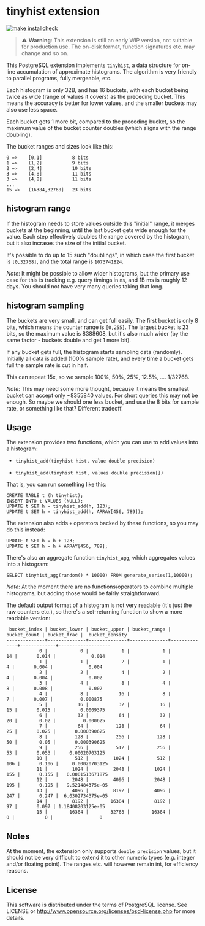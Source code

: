 # tinyhist extension

[![make installcheck](https://github.com/tvondra/tinyhist/actions/workflows/ci.yml/badge.svg)](https://github.com/tvondra/tinyhist/actions/workflows/ci.yml)

> :warning: **Warning**: This extension is still an early WIP version, not
> suitable for production use. The on-disk format, function signatures etc.
> may change and so on.

This PostgreSQL extension implements `tinyhist`, a data structure for
on-line accumulation of approximate histograms. The algorithm is very
friendly to parallel programs, fully mergeable, etc.

Each histogram is only 32B, and has 16 buckets, with each bucket being
twice as wide (range of values it covers) as the preceding bucket. This
means the accuracy is better for lower values, and the smaller buckets
may also use less space.

Each bucket gets 1 more bit, compared to the preceding bucket, so the
maximum value of the bucket counter doubles (which aligns with the range
doubling).

The bucket ranges and sizes look like this:

```
0 =>	[0,1]			8 bits
1 =>	(1,2]			9 bits
2 =>	(2,4]			10 bits
3 =>	(4,8]			11 bits
3 =>	(4,8]			11 bits
...
15 =>	(16384,32768]	23 bits
```

histogram range
---------------

If the histogram needs to store values outside this "initial" range, it
merges buckets at the beginning, until the last bucket gets wide enough
for the value. Each step effectively doubles the range covered by the
histogram, but it also incrases the size of the initial bucket.

It's possible to do up to 15 such "doublings", in which case the first
bucket is `[0,32768]`, and the total range is `1073741824`.

*Note*: It might be possible to allow wider histograms, but the primary
use case for this is tracking e.g. query timings in `ms`, and 1B ms is
roughly 12 days. You should not have very many queries taking that long.


histogram sampling
------------------

The buckets are very small, and can get full easily. The first bucket
is only 8 bits, which means the counter range is `[0,255]`. The largest
bucket is 23 bits, so the maximum value is 8388608, but it's also much
wider (by the same factor - buckets double and get 1 more bit).

If any bucket gets full, the histogram starts sampling data (randomly).
Initially all data is added (100% sample rate), and every time a bucket
gets full the sample rate is cut in half.

This can repeat 15x, so we sample 100%, 50%, 25%, 12.5%, .... 1/32768.

*Note*: This may need some more thought, because it means the smallest
bucket can accept only ~8355840 values. For short queries this may not
be enough. So maybe we should one less bucket, and use the 8 bits for
sample rate, or something like that? Different tradeoff.


## Usage

The extension provides two functions, which you can use to add values into
a histogram:

* `tinyhist_add(tinyhist hist, value double precision)`

* `tinyhist_add(tinyhist hist, values double precision[])`

That is, you can run something like this:

```
CREATE TABLE t (h tinyhist);
INSERT INTO t VALUES (NULL);
UPDATE t SET h = tinyhist_add(h, 123);
UPDATE t SET h = tinyhist_add(h, ARRAY[456, 789]);
```

The extension also adds `+` operators backed by these functions, so you
may do this instead:

```
UPDATE t SET h = h + 123;
UPDATE t SET h = h + ARRAY[456, 789];
```

There's also an aggregate function `tinyhist_agg`, which aggregates
values into a histogram:

```
SELECT tinyhist_agg(random() * 10000) FROM generate_series(1,10000);
```

*Note*: At the moment there are no functions/operators to combine
multiple histograms, but adding those would be fairly straightforward.

The default output format of a histogram is not very readable (it's
just the raw counters etc.), so there's a set-returning function to
show a more readable version:

```
 bucket_index | bucket_lower | bucket_upper | bucket_range | bucket_count | bucket_frac |  bucket_density   
--------------+--------------+--------------+--------------+--------------+-------------+-------------------
            0 |            0 |            1 |            1 |           14 |       0.014 |             0.014
            1 |            1 |            2 |            1 |            4 |       0.004 |             0.004
            2 |            2 |            4 |            2 |            4 |       0.004 |             0.002
            3 |            4 |            8 |            4 |            8 |       0.008 |             0.002
            4 |            8 |           16 |            8 |            7 |       0.007 |          0.000875
            5 |           16 |           32 |           16 |           15 |       0.015 |         0.0009375
            6 |           32 |           64 |           32 |           20 |        0.02 |          0.000625
            7 |           64 |          128 |           64 |           25 |       0.025 |       0.000390625
            8 |          128 |          256 |          128 |           50 |        0.05 |       0.000390625
            9 |          256 |          512 |          256 |           53 |       0.053 |     0.00020703125
           10 |          512 |         1024 |          512 |          106 |       0.106 |     0.00020703125
           11 |         1024 |         2048 |         1024 |          155 |       0.155 |   0.0001513671875
           12 |         2048 |         4096 |         2048 |          195 |       0.195 |   9.521484375e-05
           13 |         4096 |         8192 |         4096 |          247 |       0.247 |  6.0302734375e-05
           14 |         8192 |        16384 |         8192 |           97 |       0.097 | 1.18408203125e-05
           15 |        16384 |        32768 |        16384 |            0 |           0 |                 0
```


Notes
-----

At the moment, the extension only supports `double precision` values, but
it should not be very difficult to extend it to other numeric types (e.g.
integer and/or floating point). The ranges etc. will however remain int,
for efficiency reasons.


License
-------
This software is distributed under the terms of PostgreSQL license.
See LICENSE or http://www.opensource.org/licenses/bsd-license.php for
more details.
